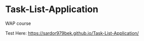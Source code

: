 # Task-List-Application
WAP course


Test Here: https://sardor979bek.github.io/Task-List-Application/
